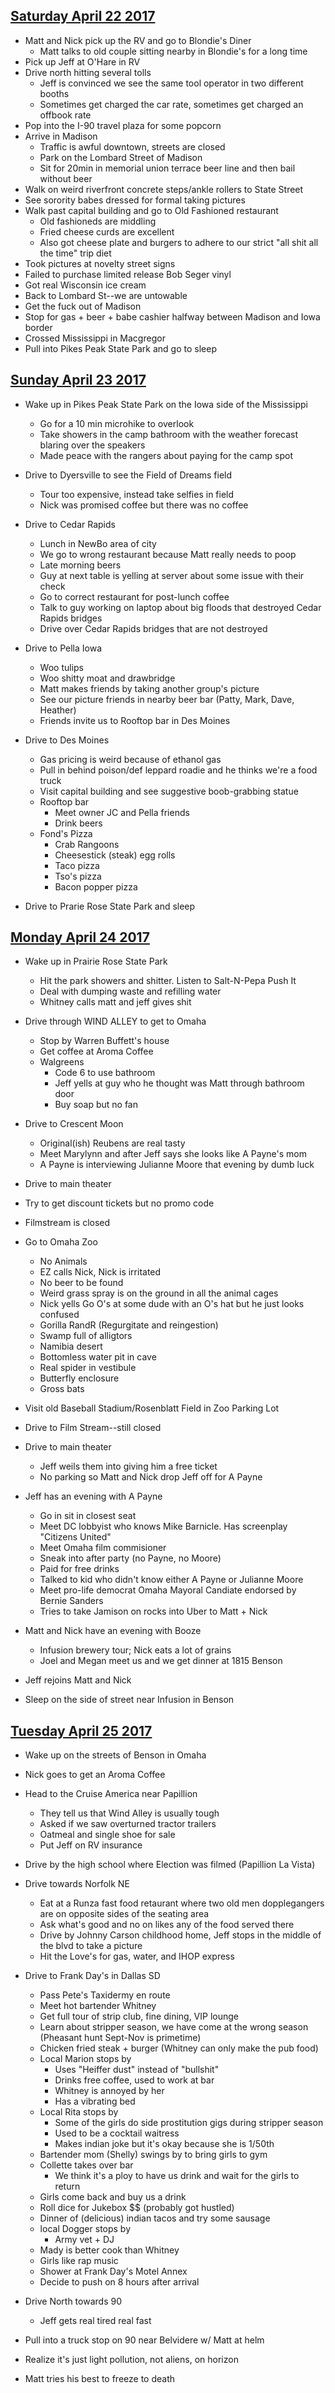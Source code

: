## [Saturday April 22 2017](https://goo.gl/maps/5VAw6kRQjN92)
* Matt and Nick pick up the RV and go to Blondie's Diner
  * Matt talks to old couple sitting nearby in Blondie's for a long time
* Pick up Jeff at O'Hare in RV
* Drive north hitting several tolls
  * Jeff is convinced we see the same tool operator in two different booths
  * Sometimes get charged the car rate, sometimes get charged an offbook rate
* Pop into the I-90 travel plaza for some popcorn
* Arrive in Madison
  * Traffic is awful downtown, streets are closed
  * Park on the Lombard Street of Madison
  * Sit for 20min in memorial union terrace beer line and then bail without beer
* Walk on weird riverfront concrete steps/ankle rollers to State Street
* See sorority babes dressed for formal taking pictures
* Walk past capital building and go to Old Fashioned restaurant
  * Old fashioneds are middling
  * Fried cheese curds are excellent
  * Also got cheese plate and burgers to adhere to our strict "all shit all the time" trip diet
* Took pictures at novelty street signs
* Failed to purchase limited release Bob Seger vinyl
* Got real Wisconsin ice cream
* Back to Lombard St--we are untowable
* Get the fuck out of Madison
* Stop for gas + beer + babe cashier halfway between Madison and Iowa border
* Crossed Mississippi in Macgregor 
* Pull into Pikes Peak State Park and go to sleep

## [Sunday April 23 2017](https://goo.gl/maps/rdwKfoE72DB2)
* Wake up in Pikes Peak State Park on the Iowa side of the Mississippi
  * Go for a 10 min microhike to overlook
  * Take showers in the camp bathroom with the weather forecast blaring over the speakers
  * Made peace with the rangers about paying for the camp spot
* Drive to Dyersville to see the Field of Dreams field
  * Tour too expensive, instead take selfies in field
  * Nick was promised coffee but there was no coffee
* Drive to Cedar Rapids 
  * Lunch in NewBo area of city
  * We go to wrong restaurant because Matt really needs to poop
  * Late morning beers
  * Guy at next table is yelling at server about some issue with their check
  * Go to correct restaurant for post-lunch coffee
  * Talk to guy working on laptop about big floods that destroyed Cedar Rapids bridges
  * Drive over Cedar Rapids bridges that are not destroyed

* Drive to Pella Iowa
  * Woo tulips
  * Woo shitty moat and drawbridge
  * Matt makes friends by taking another group's picture
  * See our picture friends in nearby beer bar (Patty, Mark, Dave, Heather)
  * Friends invite us to Rooftop bar in Des Moines

* Drive to Des Moines
  * Gas pricing is weird because of ethanol gas
  * Pull in behind poison/def leppard roadie and he thinks we're a food truck
  * Visit capital building and see suggestive boob-grabbing statue
  * Rooftop bar
    * Meet owner JC and Pella friends
    * Drink beers
  * Fond's Pizza
    * Crab Rangoons
    * Cheesestick (steak) egg rolls
    * Taco pizza
    * Tso's pizza
    * Bacon popper pizza

* Drive to Prarie Rose State Park and sleep

## [Monday April 24 2017](https://goo.gl/maps/7deCtuh2neS2)
* Wake up in Prairie Rose State Park
  * Hit the park showers and shitter.  Listen to Salt-N-Pepa Push It
  * Deal with dumping waste and refilling water
  * Whitney calls matt and jeff gives shit

* Drive through WIND ALLEY to get to Omaha
  * Stop by Warren Buffett's house
  * Get coffee at Aroma Coffee
  * Walgreens
    * Code 6 to use bathroom
    * Jeff yells at guy who he thought was Matt through bathroom door
    * Buy soap but no fan

* Drive to Crescent Moon
  * Original(ish) Reubens are real tasty
  * Meet Marylynn and after Jeff says she looks like A Payne's mom
  * A Payne is interviewing Julianne Moore that evening by dumb luck

* Drive to main theater
 * Try to get discount tickets but no promo code
 * Filmstream is closed

* Go to Omaha Zoo
  * No Animals
  * EZ calls Nick, Nick is irritated
  * No beer to be found
  * Weird grass spray is on the ground in all the animal cages
  * Nick yells Go O's at some dude with an O's hat but he just looks confused
  * Gorilla RandR (Regurgitate and reingestion)
  * Swamp full of alligtors
  * Namibia desert
  * Bottomless water pit in cave
  * Real spider in vestibule
  * Butterfly enclosure
  * Gross bats

* Visit old Baseball Stadium/Rosenblatt Field in Zoo Parking Lot
* Drive to Film Stream--still closed
* Drive to main theater
  * Jeff weils them into giving him a free ticket
  * No parking so Matt and Nick drop Jeff off for A Payne

* Jeff has an evening with A Payne
  * Go in sit in closest seat
  * Meet DC lobbyist who knows Mike Barnicle.  Has screenplay "Citizens United"
  * Meet Omaha film commisioner
  * Sneak into after party (no Payne, no Moore)
  * Paid for free drinks
  * Talked to kid who didn't know either A Payne or Julianne Moore
  * Meet pro-life democrat Omaha Mayoral Candiate endorsed by Bernie Sanders
  * Tries to take Jamison on rocks into Uber to Matt + Nick

* Matt and Nick have an evening with Booze
  * Infusion brewery tour; Nick eats a lot of grains
  * Joel and Megan meet us and we get dinner at 1815 Benson

* Jeff rejoins Matt and Nick
* Sleep on the side of street near Infusion in Benson


## [Tuesday April 25 2017](https://goo.gl/maps/XoL1g4KHaxp)
* Wake up on the streets of Benson in Omaha
* Nick goes to get an Aroma Coffee
* Head to the Cruise America near Papillion
  * They tell us that Wind Alley is usually tough
  * Asked if we saw overturned tractor trailers
  * Oatmeal and single shoe for sale
  * Put Jeff on RV insurance
* Drive by the high school where Election was filmed (Papillion La Vista)

* Drive towards Norfolk NE
  * Eat at a Runza fast food retaurant where two old men dopplegangers are on opposite sides of the seating area
  * Ask what's good and no on likes any of the food served there
  * Drive by Johnny Carson childhood home, Jeff stops in the middle of the blvd to take a picture
  * Hit the Love's for gas, water, and IHOP express

* Drive to Frank Day's in Dallas SD
  * Pass Pete's Taxidermy en route
  * Meet hot bartender Whitney
  * Get full tour of strip club, fine dining, VIP lounge 
  * Learn about stripper season, we have come at the wrong season (Pheasant hunt Sept-Nov is primetime)
  * Chicken fried steak + burger (Whitney can only make the pub food)
  * Local Marion stops by
    * Uses "Heiffer dust" instead of "bullshit"
    * Drinks free coffee, used to work at bar
    * Whitney is annoyed by her
    * Has a vibrating bed
  * Local Rita stops by
    * Some of the girls do side prostitution gigs during stripper season
    * Used to be a cocktail waitress
    * Makes indian joke but it's okay because she is 1/50th
  * Bartender mom (Shelly) swings by to bring girls to gym
  * Collette takes over bar
    * We think it's a ploy to have us drink and wait for the girls to return
  * Girls come back and buy us a drink
  * Roll dice for Jukebox $$ (probably got hustled)
  * Dinner of (delicious) indian tacos and try some sausage
  * local Dogger stops by
    * Army vet + DJ
  * Mady is better cook than Whitney
  * Girls like rap music
  * Shower at Frank Day's Motel Annex
  * Decide to push on 8 hours after arrival

* Drive North towards 90
  * Jeff gets real tired real fast

* Pull into a truck stop on 90 near Belvidere w/ Matt at helm
* Realize it's just light pollution, not aliens, on horizon
* Matt tries his best to freeze to death

